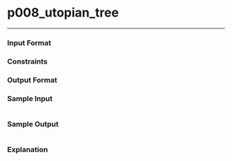# p008_utopian_tree
---

### Input Format 

### Constraints

### Output Format 

### Sample Input
```
```
### Sample Output
```
```
### Explanation
